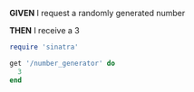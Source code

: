 __GIVEN__ I request a randomly generated number

__THEN__ I receive a 3

```ruby
require 'sinatra'

get '/number_generator' do
  3
end
```